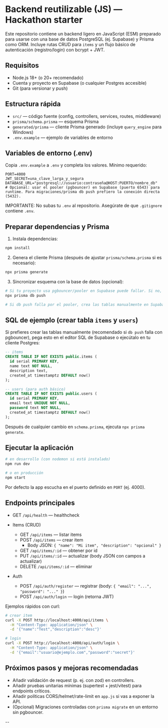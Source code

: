 # Backend reutilizable (JS) — Hackathon starter

Este repositorio contiene un backend ligero en JavaScript (ESM) preparado para usarse con una base de datos PostgreSQL (ej. Supabase) y Prisma como ORM. Incluye rutas CRUD para `items` y un flujo básico de autenticación (registro/login) con bcrypt + JWT.

## Requisitos
- Node.js 18+ (o 20+ recomendado)
- Cuenta y proyecto en Supabase (o cualquier Postgres accesible)
- Git (para versionar y push)

## Estructura rápida
- `src/` — código fuente (config, controllers, services, routes, middleware)
- `prisma/schema.prisma` — esquema Prisma
- `generated/prisma` — cliente Prisma generado (incluye `query_engine` para Windows)
- `.env.example` — ejemplo de variables de entorno

## Variables de entorno (.env)
Copia `.env.example` a `.env` y completa los valores. Mínimo requerido:

```env
PORT=4000
JWT_SECRET=una_clave_larga_y_segura
DATABASE_URL="postgresql://usuario:contraseña@HOST:PUERTO/nombre_db"
# Opcional: usar el pooler (pgbouncer) en Supabase (puerto 6543) para runtime. Para migraciones/prisma db push prefiero la conexión directa (5432).
```

IMPORTANTE: No subas tu `.env` al repositorio. Asegúrate de que `.gitignore` contiene `.env`.

## Preparar dependencias y Prisma

1. Instala dependencias:

```bash
npm install
```

2. Genera el cliente Prisma (después de ajustar `prisma/schema.prisma` si es necesario):

```bash
npx prisma generate
```

3. Sincronizar esquema con la base de datos (opcional):

```bash
# Si tu proyecto usa pgbouncer/pooler en Supabase puede fallar. Si no, intenta:
npx prisma db push

# Si db push falla por el pooler, crea las tablas manualmente en Supabase SQL editor (ver sección SQL ejemplo abajo)
```


## SQL de ejemplo (crear tabla `items` y `users`)
Si prefieres crear las tablas manualmente (recomendado si `db push` falla con pgbouncer), pega esto en el editor SQL de Supabase o ejecútalo en tu cliente Postgres:

```sql
-- items
CREATE TABLE IF NOT EXISTS public.items (
  id serial PRIMARY KEY,
  name text NOT NULL,
  description text,
  created_at timestamptz DEFAULT now()
);

-- users (para auth básico)
CREATE TABLE IF NOT EXISTS public.users (
  id serial PRIMARY KEY,
  email text UNIQUE NOT NULL,
  password text NOT NULL,
  created_at timestamptz DEFAULT now()
);
```


Después de cualquier cambio en `schema.prisma`, ejecuta `npx prisma generate`.

## Ejecutar la aplicación

```bash
# en desarrollo (con nodemon si está instalado)
npm run dev

# o en producción
npm start
```

Por defecto la app escucha en el puerto definido en `PORT` (ej. 4000).

## Endpoints principales

- GET `/api/health` — healthcheck
- Items (CRUD)
  - GET `/api/items` — listar items
  - POST `/api/items` — crear item
    - Body JSON: `{ "name": "Mi item", "description": "opcional" }`
  - GET `/api/items/:id` — obtener por id
  - PUT `/api/items/:id` — actualizar (body JSON con campos a actualizar)
  - DELETE `/api/items/:id` — eliminar

- Auth
  - POST `/api/auth/register` — registrar (body: `{ "email": "...", "password": "..." }`)
  - POST `/api/auth/login` — login (retorna JWT)

Ejemplos rápidos con curl:

```bash
# crear item
curl -X POST http://localhost:4000/api/items \
  -H "Content-Type: application/json" \
  -d '{"name":"Test","description":"desc"}'

# login
curl -X POST http://localhost:4000/api/auth/login \
  -H "Content-Type: application/json" \
  -d '{"email":"usuario@ejemplo.com","password":"secret"}'
```

## Próximos pasos y mejoras recomendadas

- Añadir validación de request (p. ej. con zod) en controllers.
- Añadir pruebas unitarias mínimas (supertest + jest/vitest) para endpoints críticos.
- Añadir políticas CORS/helmet/rate-limit en `app.js` si vas a exponer la API.
- (Opcional) Migraciones controladas con `prisma migrate` en un entorno sin pgbouncer.

--